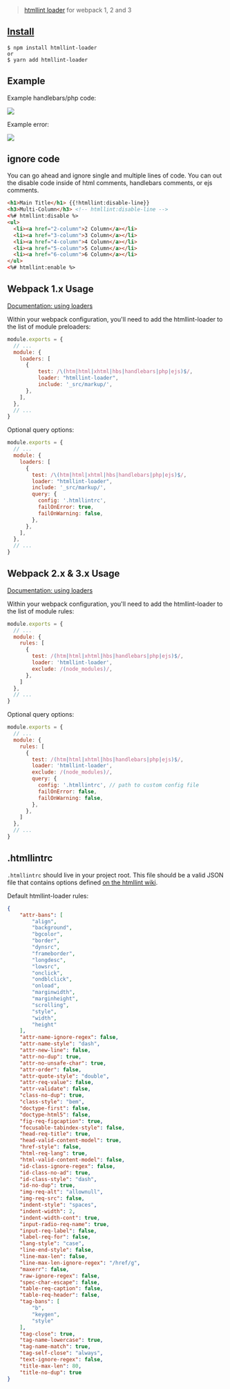> [htmllint loader](https://github.com/TheBlackBolt/htmllint-loader) for webpack 1, 2 and 3

## [Install](https://github.com/TheBlackBolt/htmllint-loader)

```console
$ npm install htmllint-loader
or
$ yarn add htmllint-loader
```

## Example
Example handlebars/php code:

![](http://i.imgur.com/npHAmEy.png)

Example error:

![](http://i.imgur.com/y3Ys8Au.png)

## ignore code
You can go ahead and ignore single and multiple lines of code.
You can out the disable code inside of html comments, handlebars comments, or ejs comments.
```html
<h1>Main Title</h1> {{!htmllint:disable-line}}
<h3>Multi-Column</h3> <!-- htmllint:disable-line -->
<%# htmllint:disable %>
<ul>
  <li><a href="2-column">2 Column</a></li>
  <li><a href="3-column">3 Column</a></li>
  <li><a href="4-column">4 Column</a></li>
  <li><a href="5-column">5 Column</a></li>
  <li><a href="6-column">6 Column</a></li>
</ul>
<%# htmllint:enable %>
```

## Webpack 1.x Usage
[Documentation: using loaders](http://webpack.github.io/docs/using-loaders.html)

Within your webpack configuration, you'll need to add the htmllint-loader to the list of module preloaders:

```javascript
module.exports = {
  // ...
  module: {
    loaders: [
      {
          test: /\(htm|html|xhtml|hbs|handlebars|php|ejs)$/,
          loader: "htmllint-loader",
          include: '_src/markup/',
      },
    ],
  },
  // ...
}
```

Optional query options:

```javascript
module.exports = {
  // ...
  module: {
    loaders: [
      {
        test: /\(htm|html|xhtml|hbs|handlebars|php|ejs)$/,
        loader: "htmllint-loader",
        include: '_src/markup/',
        query: {
          config: '.htmllintrc',
          failOnError: true,
          failOnWarning: false,
        },
      },
    ],
  },
  // ...
}
```

## Webpack 2.x & 3.x Usage
[Documentation: using loaders](https://webpack.js.org/concepts/loaders/)

Within your webpack configuration, you'll need to add the htmllint-loader to the list of module rules:

```javascript
module.exports = {
  // ...
  module: {
    rules: [
      {
        test: /(htm|html|xhtml|hbs|handlebars|php|ejs)$/,
        loader: 'htmllint-loader',
        exclude: /(node_modules)/,
      },
    ]
  },
  // ...
}
```

Optional query options:

```javascript
module.exports = {
  // ...
  module: {
    rules: [
      {
        test: /(htm|html|xhtml|hbs|handlebars|php|ejs)$/,
        loader: 'htmllint-loader',
        exclude: /(node_modules)/,
        query: {
          config: '.htmllintrc', // path to custom config file
          failOnError: false,
          failOnWarning: false,
        },
      },
    ]
  },
  // ...
}
```

## .htmllintrc
`.htmllintrc` should live in your project root. This file should be a valid JSON file that contains options defined
[on the htmllint wiki](https://github.com/htmllint/htmllint/wiki/Options).

Default htmllint-loader rules:

```json
{
    "attr-bans": [
        "align",
        "background",
        "bgcolor",
        "border",
        "dynsrc",
        "frameborder",
        "longdesc",
        "lowsrc",
        "onclick",
        "ondblclick",
        "onload",
        "marginwidth",
        "marginheight",
        "scrolling",
        "style",
        "width",
        "height"
    ],
    "attr-name-ignore-regex": false,
    "attr-name-style": "dash",
    "attr-new-line": false,
    "attr-no-dup": true,
    "attr-no-unsafe-char": true,
    "attr-order": false,
    "attr-quote-style": "double",
    "attr-req-value": false,
    "attr-validate": false,
    "class-no-dup": true,
    "class-style": "bem",
    "doctype-first": false,
    "doctype-html5": false,
    "fig-req-figcaption": true,
    "focusable-tabindex-style": false,
    "head-req-title": true,
    "head-valid-content-model": true,
    "href-style": false,
    "html-req-lang": true,
    "html-valid-content-model": false,
    "id-class-ignore-regex": false,
    "id-class-no-ad": true,
    "id-class-style": "dash",
    "id-no-dup": true,
    "img-req-alt": "allownull",
    "img-req-src": false,
    "indent-style": "spaces",
    "indent-width": 2,
    "indent-width-cont": true,
    "input-radio-req-name": true,
    "input-req-label": false,
    "label-req-for": false,
    "lang-style": "case",
    "line-end-style": false,
    "line-max-len": false,
    "line-max-len-ignore-regex": "/href/g",
    "maxerr": false,
    "raw-ignore-regex": false,
    "spec-char-escape": false,
    "table-req-caption": false,
    "table-req-header": false,
    "tag-bans": [
        "b",
        "keygen",
        "style"
    ],
    "tag-close": true,
    "tag-name-lowercase": true,
    "tag-name-match": true,
    "tag-self-close": "always",
    "text-ignore-regex": false,
    "title-max-len": 80,
    "title-no-dup": true
}
```
